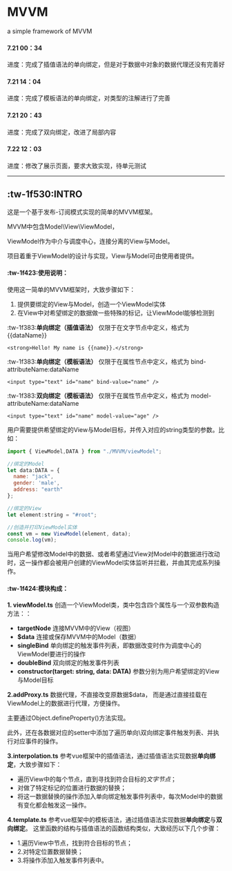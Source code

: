 # MVVM
a simple framework of MVVM

#### 7.21 00：34
进度：完成了插值语法的单向绑定，但是对于数据中对象的数据代理还没有完善好

#### 7.21 14：04
进度：完成了模板语法的单向绑定，对类型的注解进行了完善

#### 7.21 20：43
进度：完成了双向绑定，改进了局部内容

#### 7.22 12：03
进度：修改了展示页面，要求大致实现，待单元测试

---
## :tw-1f530:INTRO
这是一个基于发布-订阅模式实现的简单的MVVM框架。  

MVVM中包含Model\View\ViewModel，  

ViewModel作为中介与调度中心，连接分离的View与Model。  

项目着重于ViewModel的设计与实现，View与Model可由使用者提供。  


#### :tw-1f423:使用说明：
使用这一简单的MVVM框架时，大致步骤如下：
1.    提供要绑定的View与Model，创造一个ViewModel实体
2.    在View中对希望绑定的数据做一些特殊的标记，让ViewModel能够检测到

:tw-1f383:**单向绑定（插值语法）**
仅限于在文字节点中定义，格式为 {{dataName}}  

`<strong>Hello! My name is {{name}}.</strong>`

:tw-1f383:**单向绑定（模板语法）**
仅限于在属性节点中定义，格式为 bind-attributeName:dataName  

`<input type="text" id="name" bind-value="name" />`

:tw-1f383:**双向绑定（模板语法）**
仅限于在属性节点中定义，格式为 model-attributeName:dataName  

`<input type="text" id="name" model-value="age" />`

用户需要提供希望绑定的View与Model目标，并传入对应的string类型的参数。比如：
```javascript
import { ViewModel,DATA } from "./MVVM/viewModel";

//绑定的Model
let data:DATA = {
  name: "jack",
  gender: 'male',
  address: "earth"
};

//绑定的View
let element:string = "#root";

//创造并打印ViewModel实体
const vm = new ViewModel(element, data);
console.log(vm);
```
当用户希望修改Model中的数据、或者希望通过View对Model中的数据进行改动时，这一操作都会被用户创建的ViewModel实体监听并拦截，并由其完成系列操作。

#### :tw-1f424:模块构成：
**1. viewModel.ts**
创造一个ViewModel类，类中包含四个属性与一个双参数构造方法：：
   - **targetNode** 连接MVVM中的View（视图）
   - **$data**  连接或保存MVVM中的Model（数据）
   - **singleBind**  单向绑定的触发事件列表，即数据改变时作为调度中心的ViewModel要进行的操作
   - **doubleBind**  双向绑定的触发事件列表
   - **constructor(target: string, data: DATA)**  参数分别为用户希望绑定的View与Model目标
   
**2.addProxy.ts**
数据代理，不直接改变原数据$data， 而是通过直接挂载在ViewModel上的数据进行代理，方便操作。  

主要通过Object.defineProperty()方法实现。  

此外，还在各数据对应的setter中添加了遍历单向\双向绑定事件触发列表、并执行对应事件的操作。

**3.interpolation.ts**
参考vue框架中的插值语法，通过插值语法实现数据**单向绑定**，大致步骤如下：
 * 遍历View中的每个节点，直到寻找到符合目标的*文字节点*；
 * 对做了特定标记的位置进行数据的替换；
 * 将这一数据替换的操作添加入单向绑定触发事件列表中，每次Model中的数据有变化都会触发这一操作。
 
**4.template.ts**
 参考vue框架中的模板语法，通过插值语法实现数据**单向绑定**与**双向绑定**。
 这里函数的结构与插值语法的函数结构类似，大致经历以下几个步骤：
 * 1.遍历View中节点，找到符合目标的节点；
 * 2.对特定位置数据替换；
 * 3.将操作添加入触发事件列表中。
